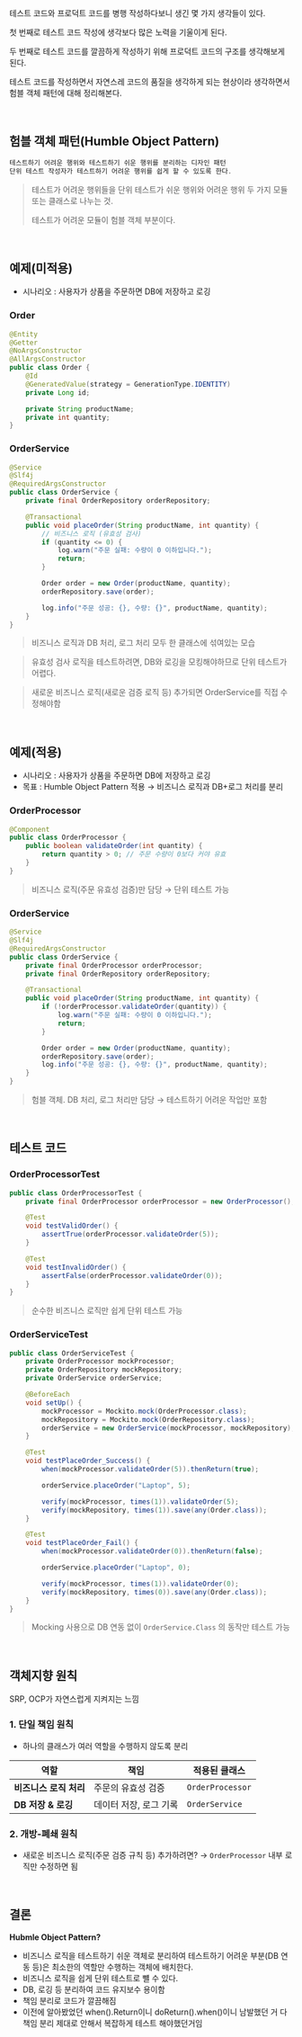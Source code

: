 

테스트 코드와 프로덕트 코드를 병행 작성하다보니 생긴 몇 가지 생각들이 있다.

첫 번째로 테스트 코드 작성에 생각보다 많은 노력을 기울이게 된다.

두 번째로 테스트 코드를 깔끔하게 작성하기 위해 프로덕트 코드의 구조를 생각해보게 된다.

테스트 코드를 작성하면서 자연스레 코드의 품질을 생각하게 되는 현상이라 생각하면서 험블 객체 패턴에 대해 정리해본다.

<br/>

## 험블 객체 패턴(Humble Object  Pattern)

```java
테스트하기 어려운 행위와 테스트하기 쉬운 행위를 분리하는 디자인 패턴
단위 테스트 작성자가 테스트하기 어려운 행위를 쉽게 할 수 있도록 한다.
```

> 테스트가 어려운 행위들을 단위 테스트가 쉬운 행위와 어려운 행위 두 가지 모듈 또는 클래스로 나누는 것.
> 
> 테스트가 어려운 모듈이 험블 객체 부분이다.


<br/>

## 예제(미적용)
- 시나리오 : 사용자가 상품을 주문하면 DB에 저장하고 로깅

### Order
```java
@Entity
@Getter
@NoArgsConstructor
@AllArgsConstructor
public class Order {
    @Id
    @GeneratedValue(strategy = GenerationType.IDENTITY)
    private Long id;

    private String productName;
    private int quantity;
}
```


### OrderService
```java
@Service
@Slf4j
@RequiredArgsConstructor
public class OrderService {
    private final OrderRepository orderRepository;

    @Transactional
    public void placeOrder(String productName, int quantity) {
        // 비즈니스 로직 (유효성 검사)
        if (quantity <= 0) {
            log.warn("주문 실패: 수량이 0 이하입니다.");
            return;
        }

        Order order = new Order(productName, quantity);
        orderRepository.save(order);

        log.info("주문 성공: {}, 수량: {}", productName, quantity);
    }
}
```

> 비즈니스 로직과 DB 처리, 로그 처리 모두 한 클래스에 섞여있는 모습
> 

> 유효성 검사 로직을 테스트하려면, DB와 로깅을 모킹해야하므로 단위 테스트가 어렵다.
> 

> 새로운 비즈니스 로직(새로운 검증 로직 등) 추가되면 OrderService를 직접 수정해야함
> 

<br/>

## 예제(적용)
- 시나리오 : 사용자가 상품을 주문하면 DB에 저장하고 로깅
- 목표 : Humble Object Pattern 적용 → 비즈니스 로직과 DB+로그 처리를 분리

### OrderProcessor
```java
@Component
public class OrderProcessor {
    public boolean validateOrder(int quantity) {
        return quantity > 0; // 주문 수량이 0보다 커야 유효
    }
}
```

> 비즈니스 로직(주문 유효성 검증)만 담당 → 단위 테스트 가능
> 

### OrderService
```java
@Service
@Slf4j
@RequiredArgsConstructor
public class OrderService {
    private final OrderProcessor orderProcessor;
    private final OrderRepository orderRepository;

    @Transactional
    public void placeOrder(String productName, int quantity) {
        if (!orderProcessor.validateOrder(quantity)) {
            log.warn("주문 실패: 수량이 0 이하입니다.");
            return;
        }

        Order order = new Order(productName, quantity);
        orderRepository.save(order);
        log.info("주문 성공: {}, 수량: {}", productName, quantity);
    }
}
```

> 험블 객체.  DB 처리, 로그 처리만 담당 → 테스트하기 어려운 작업만 포함
> 

<br/>

## 테스트 코드
### OrderProcessorTest
```java
public class OrderProcessorTest {
    private final OrderProcessor orderProcessor = new OrderProcessor();

    @Test
    void testValidOrder() {
        assertTrue(orderProcessor.validateOrder(5));
    }

    @Test
    void testInvalidOrder() {
        assertFalse(orderProcessor.validateOrder(0)); 
    }
}
```

> 순수한 비즈니스 로직만 쉽게 단위 테스트 가능
> 

### OrderServiceTest
```java
public class OrderServiceTest {
    private OrderProcessor mockProcessor;
    private OrderRepository mockRepository;
    private OrderService orderService;

    @BeforeEach
    void setUp() {
        mockProcessor = Mockito.mock(OrderProcessor.class);
        mockRepository = Mockito.mock(OrderRepository.class);
        orderService = new OrderService(mockProcessor, mockRepository);
    }

    @Test
    void testPlaceOrder_Success() {
        when(mockProcessor.validateOrder(5)).thenReturn(true);

        orderService.placeOrder("Laptop", 5);

        verify(mockProcessor, times(1)).validateOrder(5);
        verify(mockRepository, times(1)).save(any(Order.class));
    }

    @Test
    void testPlaceOrder_Fail() {
        when(mockProcessor.validateOrder(0)).thenReturn(false);

        orderService.placeOrder("Laptop", 0);

        verify(mockProcessor, times(1)).validateOrder(0);
        verify(mockRepository, times(0)).save(any(Order.class));
    }
}
```

> Mocking 사용으로 DB 연동 없이 `OrderService.Class` 의 동작만 테스트 가능
> 

<br/>

## 객체지향 원칙
SRP, OCP가 자연스럽게 지켜지는 느낌

### 1. 단일 책임 원칙 

- 하나의 클래스가 여러 역할을 수행하지 않도록 분리

| 역할 | 책임 | 적용된 클래스 |
| --- | --- | --- |
| **비즈니스 로직 처리** | 주문의 유효성 검증 | `OrderProcessor` |
| **DB 저장 & 로깅** | 데이터 저장, 로그 기록 | `OrderService` |

### 2. 개방-폐쇄 원칙

- 새로운 비즈니스 로직(주문 검증 규칙 등) 추가하려면? → `OrderProcessor` 내부 로직만 수정하면 됨

<br/>

## 결론

**Hubmle Object Pattern?**

- 비즈니스 로직을 테스트하기 쉬운 객체로 분리하여 테스트하기 어려운 부분(DB 연동 등)은 최소한의 역할만 수행하는 객체에 배치한다.
- 비즈니스 로직을 쉽게 단위 테스트로 뺼 수 있다.
- DB, 로깅 등 분리하여 코드 유지보수 용이함
- 책임 분리로 코드가 깔끔해짐
- 이전에 알아봤었던 when().Return이니 doReturn().when()이니 남발했던 거 다 책임 분리 제대로 안해서 복잡하게 테스트 해야했던거임
